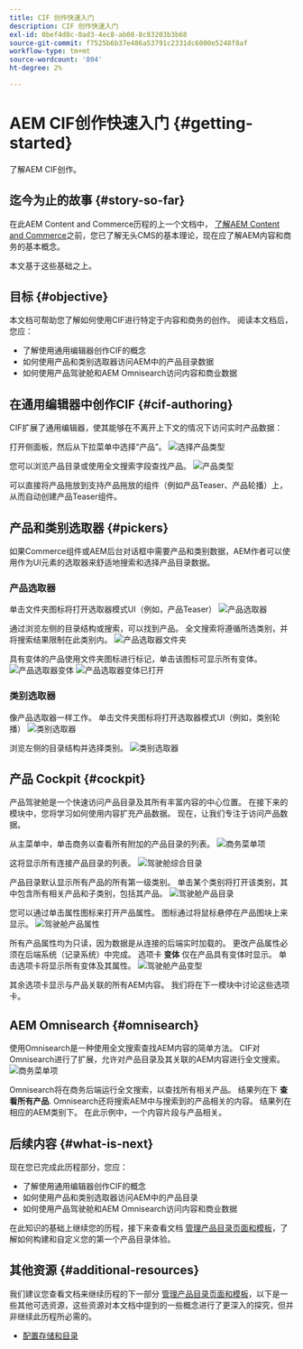 ```yaml
---
title: CIF 创作快速入门
description: CIF 创作快速入门
exl-id: 0bef4d8c-0ad3-4ec8-ab08-8c83203b3b68
source-git-commit: f7525b6b37e486a53791c2331dc6000e5248f8af
workflow-type: tm+mt
source-wordcount: '804'
ht-degree: 2%

---
```


# AEM CIF创作快速入门 {#getting-started}

了解AEM CIF创作。

## 迄今为止的故事 {#story-so-far}

在此AEM Content and Commerce历程的上一个文档中， [了解AEM Content and Commerce](/help/commerce-cloud/introduction.md)之前，您已了解无头CMS的基本理论，现在应了解AEM内容和商务的基本概念。

本文基于这些基础之上。

## 目标 {#objective}

本文档可帮助您了解如何使用CIF进行特定于内容和商务的创作。 阅读本文档后，您应：

* 了解使用通用编辑器创作CIF的概念
* 如何使用产品和类别选取器访问AEM中的产品目录数据
* 如何使用产品驾驶舱和AEM Omnisearch访问内容和商业数据

## 在通用编辑器中创作CIF {#cif-authoring}

CIF扩展了通用编辑器，使其能够在不离开上下文的情况下访问实时产品数据：

打开侧面板，然后从下拉菜单中选择“产品”。
![选择产品类型](assets/asset-finder-overview.png)

您可以浏览产品目录或使用全文搜索字段查找产品。
![产品类型](assets/asset-finder-search.png)

可以直接将产品拖放到支持产品拖放的组件（例如产品Teaser、产品轮播）上，从而自动创建产品Teaser组件。

## 产品和类别选取器 {#pickers}

如果Commerce组件或AEM后台对话框中需要产品和类别数据，AEM作者可以使用作为UI元素的选取器来舒适地搜索和选择产品目录数据。

### 产品选取器

单击文件夹图标将打开选取器模式UI（例如，产品Teaser）
![产品选取器](assets/product-picker-open.png)

通过浏览左侧的目录结构或搜索，可以找到产品。 全文搜索将遵循所选类别，并将搜索结果限制在此类别内。
![产品选取器文件夹](assets/product-picker-folders.png)

具有变体的产品使用文件夹图标进行标记，单击该图标可显示所有变体。
![产品选取器变体](assets/product-picker-variants.png)
![产品选取器变体已打开](assets/product-picker-variants-open.png)

### 类别选取器

像产品选取器一样工作。 单击文件夹图标将打开选取器模式UI（例如，类别轮播）
![类别选取器](assets/category-picker-open.png)

浏览左侧的目录结构并选择类别。
![类别选取器](assets/category-picker-folders.png)

## 产品 Cockpit {#cockpit}

产品驾驶舱是一个快速访问产品目录及其所有丰富内容的中心位置。 在接下来的模块中，您将学习如何使用内容扩充产品数据。 现在，让我们专注于访问产品数据。

从主菜单中，单击商务以查看所有附加的产品目录的列表。
![商务菜单项](assets/commerce-menu-item.png)

这将显示所有连接产品目录的列表。
![驾驶舱综合目录](assets/cockpit-Integrated-catalogs.png)

产品目录默认显示所有产品的所有第一级类别。 单击某个类别将打开该类别，其中包含所有相关产品和子类别，包括其产品。
![驾驶舱产品目录](assets/cockpit-product-catalog.png)

您可以通过单击属性图标来打开产品属性。 图标通过将鼠标悬停在产品图块上来显示。
![驾驶舱产品属性](assets/cockpit-properties.png)

所有产品属性均为只读，因为数据是从连接的后端实时加载的。 更改产品属性必须在后端系统（记录系统）中完成。 选项卡 **变体** 仅在产品具有变体时显示。 单击选项卡将显示所有变体及其属性。
![驾驶舱产品变型](assets/cockpit-properties-variants.png)

其余选项卡显示与产品关联的所有AEM内容。 我们将在下一模块中讨论这些选项卡。

## AEM Omnisearch {#omnisearch}

使用Omnisearch是一种使用全文搜索查找AEM内容的简单方法。 CIF对Omnisearch进行了扩展，允许对产品目录及其关联的AEM内容进行全文搜索。
![商务菜单项](assets/omnisearch.png)

Omnisearch将在商务后端运行全文搜索，以查找所有相关产品。 结果列在下 **查看所有产品**. Omnisearch还将搜索AEM中与搜索到的产品相关的内容。 结果列在相应的AEM类别下。 在此示例中，一个内容片段与产品相关。

## 后续内容 {#what-is-next}

现在您已完成此历程部分，您应：

* 了解使用通用编辑器创作CIF的概念
* 如何使用产品和类别选取器访问AEM中的产品目录
* 如何使用产品驾驶舱和AEM Omnisearch访问内容和商业数据

在此知识的基础上继续您的历程，接下来查看文档 [管理产品目录页面和模板](catalog-templates.md)，了解如何构建和自定义您的第一个产品目录体验。

## 其他资源 {#additional-resources}

我们建议您查看文档来继续历程的下一部分 [管理产品目录页面和模板](catalog-templates.md)，以下是一些其他可选资源，这些资源对本文档中提到的一些概念进行了更深入的探究，但并非继续此历程所必需的。

* [配置存储和目录](/help/commerce-cloud/getting-started.md#catalog)
